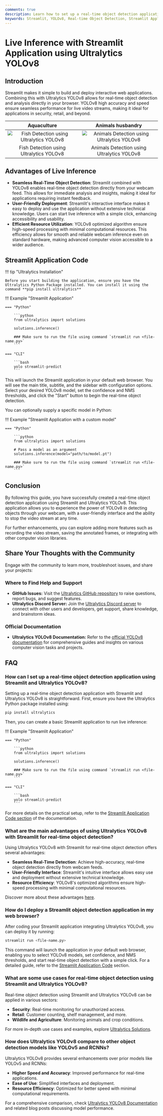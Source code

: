 ```yaml
---
comments: true
description: Learn how to set up a real-time object detection application using Streamlit and Ultralytics YOLOv8. Follow this step-by-step guide to implement webcam-based object detection.
keywords: Streamlit, YOLOv8, Real-time Object Detection, Streamlit Application, YOLOv8 Streamlit Tutorial, Webcam Object Detection
---
```


# Live Inference with Streamlit Application using Ultralytics YOLOv8

## Introduction

Streamlit makes it simple to build and deploy interactive web applications. Combining this with Ultralytics YOLOv8 allows for real-time object detection and analysis directly in your browser. YOLOv8 high accuracy and speed ensure seamless performance for live video streams, making it ideal for applications in security, retail, and beyond.

|                                                                   Aquaculture                                                                   |                                                                 Animals husbandry                                                                  |
| :---------------------------------------------------------------------------------------------------------------------------------------------: | :------------------------------------------------------------------------------------------------------------------------------------------------: |
| ![Fish Detection using Ultralytics YOLOv8](https://github.com/RizwanMunawar/RizwanMunawar/assets/62513924/ea6d7ece-cded-4db7-b810-1f8433df2c96) | ![Animals Detection using Ultralytics YOLOv8](https://github.com/RizwanMunawar/RizwanMunawar/assets/62513924/2e1f4781-60ab-4e72-b3e4-726c10cd223c) |
|                                                     Fish Detection using Ultralytics YOLOv8                                                     |                                                     Animals Detection using Ultralytics YOLOv8                                                     |

## Advantages of Live Inference

- **Seamless Real-Time Object Detection**: Streamlit combined with YOLOv8 enables real-time object detection directly from your webcam feed. This allows for immediate analysis and insights, making it ideal for applications requiring instant feedback.
- **User-Friendly Deployment**: Streamlit's interactive interface makes it easy to deploy and use the application without extensive technical knowledge. Users can start live inference with a simple click, enhancing accessibility and usability.
- **Efficient Resource Utilization**: YOLOv8 optimized algorithm ensure high-speed processing with minimal computational resources. This efficiency allows for smooth and reliable webcam inference even on standard hardware, making advanced computer vision accessible to a wider audience.

## Streamlit Application Code

!!! tip "Ultralytics Installation"

    Before you start building the application, ensure you have the Ultralytics Python Package installed. You can install it using the command **pip install ultralytics**

!!! Example "Streamlit Application"

    === "Python"

        ```python
        from ultralytics import solutions

        solutions.inference()

        ### Make sure to run the file using command `streamlit run <file-name.py>`
        ```

    === "CLI"

        ```bash
        yolo streamlit-predict
        ```

This will launch the Streamlit application in your default web browser. You will see the main title, subtitle, and the sidebar with configuration options. Select your desired YOLOv8 model, set the confidence and NMS thresholds, and click the "Start" button to begin the real-time object detection.

You can optionally supply a specific model in Python:

!!! Example "Streamlit Application with a custom model"

    === "Python"

        ```python
        from ultralytics import solutions

        # Pass a model as an argument
        solutions.inference(model="path/to/model.pt")

        ### Make sure to run the file using command `streamlit run <file-name.py>`
        ```

## Conclusion

By following this guide, you have successfully created a real-time object detection application using Streamlit and Ultralytics YOLOv8. This application allows you to experience the power of YOLOv8 in detecting objects through your webcam, with a user-friendly interface and the ability to stop the video stream at any time.

For further enhancements, you can explore adding more features such as recording the video stream, saving the annotated frames, or integrating with other computer vision libraries.

## Share Your Thoughts with the Community

Engage with the community to learn more, troubleshoot issues, and share your projects:

### Where to Find Help and Support

- **GitHub Issues:** Visit the [Ultralytics GitHub repository](https://github.com/ultralytics/ultralytics/issues) to raise questions, report bugs, and suggest features.
- **Ultralytics Discord Server:** Join the [Ultralytics Discord server](https://ultralytics.com/discord/) to connect with other users and developers, get support, share knowledge, and brainstorm ideas.

### Official Documentation

- **Ultralytics YOLOv8 Documentation:** Refer to the [official YOLOv8 documentation](https://docs.ultralytics.com/) for comprehensive guides and insights on various computer vision tasks and projects.

## FAQ

### How can I set up a real-time object detection application using Streamlit and Ultralytics YOLOv8?

Setting up a real-time object detection application with Streamlit and Ultralytics YOLOv8 is straightforward. First, ensure you have the Ultralytics Python package installed using:

```bash
pip install ultralytics
```

Then, you can create a basic Streamlit application to run live inference:

!!! Example "Streamlit Application"

    === "Python"

        ```python
        from ultralytics import solutions

        solutions.inference()

        ### Make sure to run the file using command `streamlit run <file-name.py>`
        ```

    === "CLI"

        ```bash
        yolo streamlit-predict
        ```

For more details on the practical setup, refer to the [Streamlit Application Code section](#streamlit-application-code) of the documentation.

### What are the main advantages of using Ultralytics YOLOv8 with Streamlit for real-time object detection?

Using Ultralytics YOLOv8 with Streamlit for real-time object detection offers several advantages:

- **Seamless Real-Time Detection**: Achieve high-accuracy, real-time object detection directly from webcam feeds.
- **User-Friendly Interface**: Streamlit's intuitive interface allows easy use and deployment without extensive technical knowledge.
- **Resource Efficiency**: YOLOv8's optimized algorithms ensure high-speed processing with minimal computational resources.

Discover more about these advantages [here](#advantages-of-live-inference).

### How do I deploy a Streamlit object detection application in my web browser?

After coding your Streamlit application integrating Ultralytics YOLOv8, you can deploy it by running:

```bash
streamlit run <file-name.py>
```

This command will launch the application in your default web browser, enabling you to select YOLOv8 models, set confidence, and NMS thresholds, and start real-time object detection with a simple click. For a detailed guide, refer to the [Streamlit Application Code](#streamlit-application-code) section.

### What are some use cases for real-time object detection using Streamlit and Ultralytics YOLOv8?

Real-time object detection using Streamlit and Ultralytics YOLOv8 can be applied in various sectors:

- **Security**: Real-time monitoring for unauthorized access.
- **Retail**: Customer counting, shelf management, and more.
- **Wildlife and Agriculture**: Monitoring animals and crop conditions.

For more in-depth use cases and examples, explore [Ultralytics Solutions](https://docs.ultralytics.com/solutions).

### How does Ultralytics YOLOv8 compare to other object detection models like YOLOv5 and RCNNs?

Ultralytics YOLOv8 provides several enhancements over prior models like YOLOv5 and RCNNs:

- **Higher Speed and Accuracy**: Improved performance for real-time applications.
- **Ease of Use**: Simplified interfaces and deployment.
- **Resource Efficiency**: Optimized for better speed with minimal computational requirements.

For a comprehensive comparison, check [Ultralytics YOLOv8 Documentation](https://docs.ultralytics.com/models/yolov8) and related blog posts discussing model performance.
